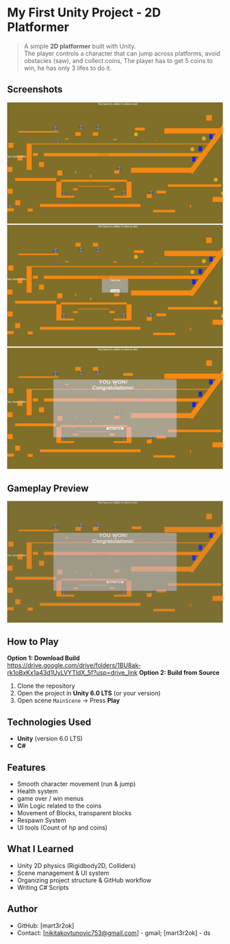 # My First Unity Project - 2D Platformer
> A simple **2D platformer** built with Unity.  
> The player controls a character that can jump across platforms, avoid obstacles (saw), and collect coins, The player has to get 5 coins to win, he has only 3 lifes to do it.
## Screenshots
![Main Menu](media/image1.png)
![Lose Menu](media/image2.png)
![Win Menu](media/image3.png)
## Gameplay Preview
![Gameplay GIF](media/gameplay.gif)
##  How to Play
**Option 1: Download Build**  
https://drive.google.com/drive/folders/1BU8ak-rk1oBxKx1a43d1UyLVYTldX_5f?usp=drive_link
**Option 2: Build from Source**
1. Clone the repository  
2. Open the project in **Unity 6.0 LTS** (or your version)  
3. Open scene `MainScene` → Press **Play**
## Technologies Used

- **Unity** (version 6.0 LTS)  
- **C#** 
## Features

- Smooth character movement (run & jump)  
- Health system  
- game over / win menus  
- Win Logic related to the coins
- Movement of Blocks, transparent blocks
- Respawn System
- UI tools (Count of hp and coins)
## What I Learned

- Unity 2D physics (Rigidbody2D, Colliders)  
- Scene management & UI system  
- Organizing project structure & GitHub workflow  
- Writing C# Scripts
## Author 
- GitHub: [mart3r2ok]  
- Contact: [nikitakovtunovic753@gmail.com] - gmail; [mart3r2ok] - ds
